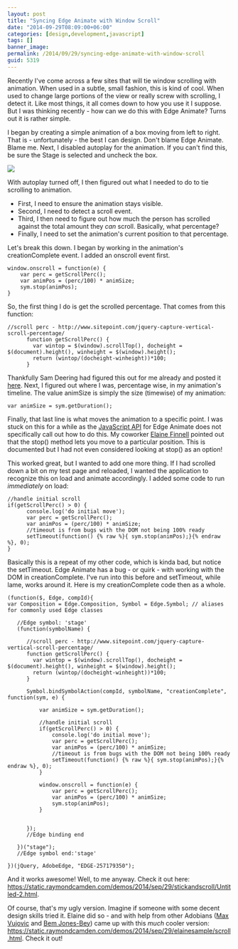 ```yaml
---
layout: post
title: "Syncing Edge Animate with Window Scroll"
date: "2014-09-29T08:09:00+06:00"
categories: [design,development,javascript]
tags: []
banner_image: 
permalink: /2014/09/29/syncing-edge-animate-with-window-scroll
guid: 5319
---
```


<p>
Recently I've come across a few sites that will tie window scrolling with animation. When used in a subtle, small fashion, this is kind of cool. When used to change large portions of the view or really screw with scrolling, I detect it. Like most things, it all comes down to how you use it I suppose. But I was thinking recently - how can we do this with Edge Animate? Turns out it is rather simple.
</p>
<!--more-->
<p>
I began by creating a simple animation of a box moving from left to right. That is - unfortunately - the best I can design. Don't blame Edge Animate. Blame me. Next, I disabled autoplay for the animation. If you can't find this, be sure the Stage is selected and uncheck the box.
</p>

<p>
<img src="https://static.raymondcamden.com/images/sho11.png" />
</p>

<p>
With autoplay turned off, I then figured out what I needed to do to tie scrolling to animation.
</p>

<ul>
<li>First, I need to ensure the animation stays visible.
<li>Second, I need to detect a scroll event.
<li>Third, I then need to figure out how much the person has scrolled against the total amount they <i>can</i> scroll. Basically, what percentage?
<li>Finally, I need to set the animation's current position to that percentage.
</ul>

<p>
Let's break this down. I began by working in the animation's creationComplete event. I added an onscroll event first.
</p>


<pre><code class="language-javascript">window.onscroll = function(e) {
    var perc = getScrollPerc();
    var animPos = (perc/100) * animSize;
    sym.stop(animPos);
}
</code></pre>

<p>
So, the first thing I do is get the scrolled percentage. That comes from this function:
</p>


<pre><code class="language-javascript">//scroll perc - http://www.sitepoint.com/jquery-capture-vertical-scroll-percentage/
	  function getScrollPerc() {
		var wintop = $(window).scrollTop(), docheight = $(document).height(), winheight = $(window).height();
		return (wintop/(docheight-winheight))*100;
	  }
</code></pre>

<p>
Thankfully Sam Deering had figured this out for me already and posted it <a href="http://www.sitepoint.com/jquery-capture-vertical-scroll-percentage/">here</a>.  Next, I figured out where I was, percentage wise, in my animation's timeline. The value animSize is simply the size (timewise) of my animation:
</p>


<pre><code class="language-javascript">var animSize = sym.getDuration();</code></pre>

<p>
Finally, that last line is what moves the animation to a specific point. I was stuck on this for a while as the <a href="http://www.adobe.com/devnet-docs/edgeanimate/api/current/index.html">JavaScript API</a> for Edge Animate does not specifically call out how to do this. My coworker <a href="https://twitter.com/elainefinnell">Elaine Finnell</a> pointed out that the stop() method lets you move to a particular position. This is documented but I had not even considered looking at stop() as an option!
</p>

<p>
This worked great, but I wanted to add one more thing. If I had scrolled down a bit on my test page and reloaded, I wanted the application to recognize this on load and animate accordingly. I added some code to run <i>immediately</i> on load:
</p>


<pre><code class="language-javascript">//handle initial scroll
if(getScrollPerc() > 0) {
	  console.log('do initial move');
	  var perc = getScrollPerc();
 	  var animPos = (perc/100) * animSize;
	  //timeout is from bugs with the DOM not being 100% ready
	  setTimeout(function() {% raw %}{ sym.stop(animPos);}{% endraw %}, 0);
}
</code></pre>

<p>
Basically this is a repeat of my other code, which is kinda bad, but notice the setTimeout. Edge Animate has a bug - or quirk - with working with the DOM in creationComplete. I've run into this before and setTimeout, while lame, works around it. Here is my creationComplete code then as a whole.

<pre><code class="language-javascript">(function($, Edge, compId){
var Composition = Edge.Composition, Symbol = Edge.Symbol; &#x2F;&#x2F; aliases for commonly used Edge classes

   &#x2F;&#x2F;Edge symbol: &#x27;stage&#x27;
   (function(symbolName) {
      
      &#x2F;&#x2F;scroll perc - http:&#x2F;&#x2F;www.sitepoint.com&#x2F;jquery-capture-vertical-scroll-percentage&#x2F;
	  function getScrollPerc() {
		var wintop = $(window).scrollTop(), docheight = $(document).height(), winheight = $(window).height();
		return (wintop&#x2F;(docheight-winheight))*100;
	  }
	  	   
      Symbol.bindSymbolAction(compId, symbolName, &quot;creationComplete&quot;, function(sym, e) {
		  
		  var animSize = sym.getDuration();

		  &#x2F;&#x2F;handle initial scroll
		  if(getScrollPerc() &gt; 0) {
			  console.log(&#x27;do initial move&#x27;);
			  var perc = getScrollPerc();
 			  var animPos = (perc&#x2F;100) * animSize;
			  &#x2F;&#x2F;timeout is from bugs with the DOM not being 100% ready
			  setTimeout(function() {% raw %}{ sym.stop(animPos);}{% endraw %}, 0);
		  }
		  
		  window.onscroll = function(e) {
			  var perc = getScrollPerc();
 			  var animPos = (perc&#x2F;100) * animSize;
			  sym.stop(animPos);
		  }
		  

      });
      &#x2F;&#x2F;Edge binding end

   })(&quot;stage&quot;);
   &#x2F;&#x2F;Edge symbol end:&#x27;stage&#x27;

})(jQuery, AdobeEdge, &quot;EDGE-257179350&quot;);</code></pre>

<p>
And it works awesome! Well, to me anyway. Check it out here: <a href="https://static.raymondcamden.com/demos/2014/sep/29/stickandscroll/Untitled-2.html">https://static.raymondcamden.com/demos/2014/sep/29/stickandscroll/Untitled-2.html</a>.
</p>

<p>
Of course, that's my ugly version. Imagine if someone with some decent design skills tried it. Elaine did so - and with help from other Adobians (<a href="https://twitter.com/mvujovic">Max Vujovic</a> and
 <a href="https://twitter.com/bemjb">Bem Jones-Bey</a>) came up with this <i>much</i> cooler version: <a href="https://static.raymondcamden.com/demos/2014/sep/29/elainesample/scroll.html">https://static.raymondcamden.com/demos/2014/sep/29/elainesample/scroll.html</a>. Check it out!
</p>